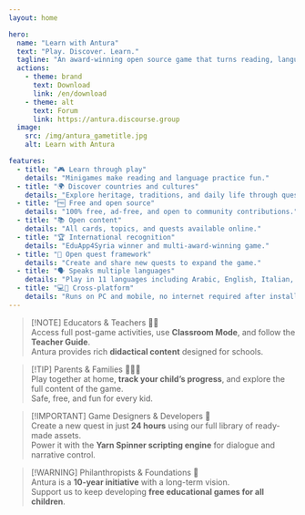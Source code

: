 ```yaml
---
layout: home

hero:
  name: "Learn with Antura"
  text: "Play. Discover. Learn."
  tagline: "An award-winning open source game that turns reading, language, and culture into an adventure."
  actions:
    - theme: brand
      text: Download
      link: /en/download
    - theme: alt
      text: Forum
      link: https://antura.discourse.group
  image:
    src: /img/antura_gametitle.jpg
    alt: Learn with Antura

features:
  - title: "🎮 Learn through play"
    details: "Minigames make reading and language practice fun."
  - title: "🌍 Discover countries and cultures"
    details: "Explore heritage, traditions, and daily life through quests."
  - title: "🆓 Free and open source"
    details: "100% free, ad-free, and open to community contributions."
  - title: "📚 Open content"
    details: "All cards, topics, and quests available online."
  - title: "🏆 International recognition"
    details: "EduApp4Syria winner and multi-award-winning game."
  - title: "🧩 Open quest framework"
    details: "Create and share new quests to expand the game."
  - title: "🗣️ Speaks multiple languages"
    details: "Play in 11 languages including Arabic, English, Italian, Polish, and more."
  - title: "💻📱 Cross-platform"
    details: "Runs on PC and mobile, no internet required after install."
---
```


<YouTubeVideo id="HDM7a1i_kIw" title="Antura Trailer" />

> [!NOTE] Educators & Teachers 👩‍🏫  
> Access full post-game activities, use **Classroom Mode**, and follow the **Teacher Guide**.  
> Antura provides rich **didactical content** designed for schools.

> [!TIP] Parents & Families 👨‍👩‍👧  
> Play together at home, **track your child’s progress**, and explore the full content of the game.  
> Safe, free, and fun for every kid.

> [!IMPORTANT] Game Designers & Developers 🎨  
> Create a new quest in just **24 hours** using our full library of ready-made assets.  
> Power it with the **Yarn Spinner scripting engine** for dialogue and narrative control.

> [!WARNING] Philanthropists & Foundations 🤝  
> Antura is a **10-year initiative** with a long-term vision.  
> Support us to keep developing **free educational games for all children**.
